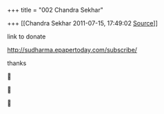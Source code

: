 +++
title = "002 Chandra Sekhar"

+++
[[Chandra Sekhar	2011-07-15, 17:49:02 [Source](https://groups.google.com/g/samskrita/c/fquRTJZcqqI)]]



link to donate

<http://sudharma.epapertoday.com/subscribe/>  
  
thanks









